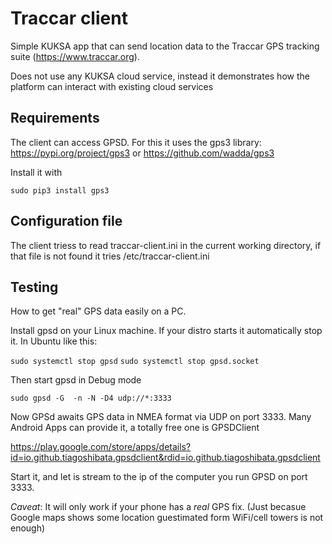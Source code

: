 # Traccar client

Simple KUKSA app that can send location data to the Traccar GPS tracking suite (https://www.traccar.org).

Does not use any KUKSA cloud service, instead it demonstrates how the platform can interact with existing cloud services

## Requirements
The client can access GPSD. For this it uses the gps3 library: https://pypi.org/project/gps3 or  https://github.com/wadda/gps3 

Install it with 

`sudo pip3 install gps3`


## Configuration file
The client triess to read traccar-client.ini in the current working directory, if that file is not found it tries /etc/traccar-client.ini

## Testing
How to get "real" GPS data easily on a PC.

Install gpsd on your Linux machine. If your distro starts it automatically stop it. In Ubuntu like this:

`sudo systemctl stop gpsd`
`sudo systemctl stop gpsd.socket`


Then start gpsd in Debug mode

`sudo gpsd -G  -n -N -D4 udp://*:3333`


Now GPSd awaits GPS data in NMEA format via UDP on port 3333. Many Android Apps can provide it, a totally free one is GPSDClient

https://play.google.com/store/apps/details?id=io.github.tiagoshibata.gpsdclient&rdid=io.github.tiagoshibata.gpsdclient

Start it, and let is stream to the ip of the computer you run GPSD on port 3333.

_Caveat_: It will only work if your phone has a _real_ GPS fix. (Just becasue Google maps shows some location guestimated form WiFi/cell towers is not enough)